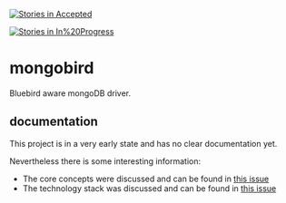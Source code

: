 [![Stories in Accepted](https://badge.waffle.io/lxanders/mongobird.png?label=accepted&title=Accepted)](https://waffle.io/lxanders/mongobird)

[![Stories in In%20Progress](https://badge.waffle.io/lxanders/mongobird.png?label=In%20Progress&title=In%20Progress)](https://waffle.io/lxanders/mongobird)


# mongobird

Bluebird aware mongoDB driver.

## documentation

This project is in a very early state and has no clear documentation yet. 

Nevertheless there is some interesting information:

- The core concepts were discussed and can be found in [this issue](https://github.com/lxanders/mongobird/issues/1)
- The technology stack was discussed and can be found in [this issue](https://github.com/lxanders/mongobird/issues/3)
